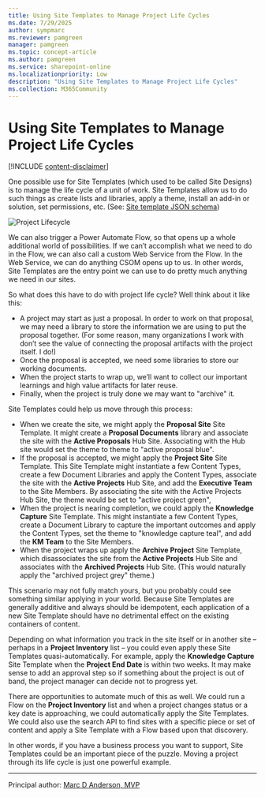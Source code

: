 ```yaml
---
title: Using Site Templates to Manage Project Life Cycles
ms.date: 7/29/2025
author: sympmarc
ms.reviewer: pamgreen
manager: pamgreen
ms.topic: concept-article
ms.author: pamgreen
ms.service: sharepoint-online
ms.localizationpriority: Low
description: "Using Site Templates to Manage Project Life Cycles"
ms.collection: M365Community
---
```


# Using Site Templates to Manage Project Life Cycles

[!INCLUDE [content-disclaimer](includes/content-disclaimer.md)]

One possible use for Site Templates (which used to be called Site Designs) is to manage the life cycle of a unit of work. Site Templates allow us to do such things as create lists and libraries, apply a theme, install an add-in or solution, set permissions, etc. (See: [Site template JSON schema](/sharepoint/dev/declarative-customization/site-design-json-schema))

![Project Lifecycle](media/site-design-life-cycle/Lifecycle.png)

We can also trigger a Power Automate Flow, so that opens up a whole additional world of possibilities. If we can’t accomplish what we need to do in the Flow, we can also call a custom Web Service from the Flow. In the Web Service, we can do anything CSOM opens up to us. In other words, Site Templates are the entry point we can use to do pretty much anything we need in our sites.

So what does this have to do with project life cycle? Well think about it like this:

* A project may start as just a proposal. In order to work on that proposal, we may need a library to store the information we are using to put the proposal together. (For some reason, many organizations I work with don’t see the value of connecting the proposal artifacts with the project itself. I do!)
* Once the proposal is accepted, we need some libraries to store our working documents.
* When the project starts to wrap up, we’ll want to collect our important learnings and high value artifacts for later reuse.
* Finally, when the project is truly done we may want to "archive" it.

Site Templates could help us move through this process:

* When we create the site, we might apply the **Proposal Site** Site Template. It might create a **Proposal Documents** library and associate the site with the **Active Proposals** Hub Site. Associating with the Hub site would set the theme to theme to "active proposal blue".
* If the proposal is accepted, we might apply the **Project Site** Site Template. This Site Template might instantiate a few Content Types, create a few Document Libraries and apply the Content Types, associate the site with the **Active Projects** Hub Site, and add the **Executive Team** to the Site Members. By associating the site with the Active Projects Hub Site, the theme would be set to "active project green",
* When the project is nearing completion, we could apply the **Knowledge Capture** Site Template. This might instantiate a few Content Types, create a Document Library to capture the important outcomes and apply the Content Types, set the theme to "knowledge capture teal", and add the **KM Team** to the Site Members.
* When the project wraps up apply the **Archive Project** Site Template, which disassociates the site from the **Active Projects** Hub Site and associates with the **Archived Projects** Hub Site. (This would naturally apply the "archived project grey" theme.)

This scenario may not fully match yours, but you probably could see something similar applying in your world. Because Site Templates are generally additive and always should be idempotent, each application of a new Site Template should have no detrimental effect on the existing containers of content.

Depending on what information you track in the site itself or in another site – perhaps in a **Project Inventory** list – you could even apply these Site Templates quasi-automatically. For example, apply the **Knowledge Capture** Site Template when the **Project End Date** is within two weeks. It may make sense to add an approval step so if something about the project is out of band, the project manager can decide not to progress yet.

There are opportunities to automate much of this as well. We could run a Flow on the **Project Inventory** list and when a project changes status or a key date is approaching, we could automatically apply the Site Templates. We could also use the search API to find sites with a specific piece or set of content and apply a Site Template with a Flow based upon that discovery.

In other words, if you have a business process you want to support, Site Templates could be an important piece of the puzzle. Moving a project through its life cycle is just one powerful example.

---

Principal author: [Marc D Anderson, MVP](https://www.linkedin.com/in/marcanderson/)
